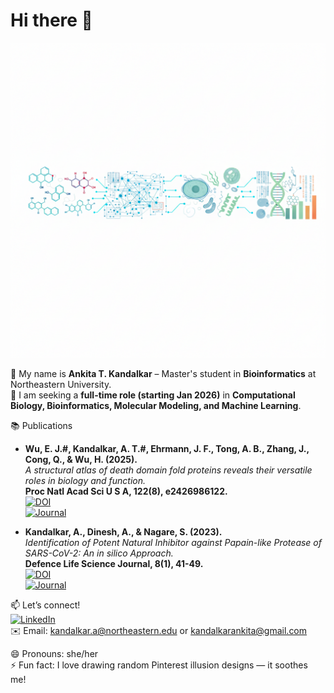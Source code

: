
# Hi there 👋 
![Alt text](background_image.png)

🔭 My name is **Ankita T. Kandalkar** – Master's student in **Bioinformatics** at Northeastern University.  
🎯 I am seeking a **full-time role (starting Jan 2026)** in **Computational Biology, Bioinformatics, Molecular Modeling, and Machine Learning**.  

📚 Publications  

- **Wu, E. J.#, Kandalkar, A. T.#, Ehrmann, J. F., Tong, A. B., Zhang, J., Cong, Q., & Wu, H. (2025).**  
  *A structural atlas of death domain fold proteins reveals their versatile roles in biology and function.*  
  **Proc Natl Acad Sci U S A, 122(8), e2426986122.**  
  [![DOI](https://img.shields.io/badge/DOI-10.1073%2Fpnas.2426986122-red)](https://doi.org/10.1073/pnas.2426986122)  
  [![Journal](https://img.shields.io/badge/PNAS-2025-blue)](https://doi.org/10.1073/pnas.2426986122)  

- **Kandalkar, A., Dinesh, A., & Nagare, S. (2023).**  
  *Identification of Potent Natural Inhibitor against Papain-like Protease of SARS-CoV-2: An in silico Approach.*  
  **Defence Life Science Journal, 8(1), 41-49.**  
  [![DOI](https://img.shields.io/badge/DOI-10.14429%2Fdlsj.8.17831-brightgreen)](https://doi.org/10.14429/dlsj.8.17831)  
  [![Journal](https://img.shields.io/badge/DLSJ-2023-orange)](https://doi.org/10.14429/dlsj.8.17831)  

📫 Let’s connect!  
[![LinkedIn](https://img.shields.io/badge/LinkedIn-Ankita%20Kandalkar-blue)](https://www.linkedin.com/in/ankitatkandalkar)  
✉️ Email: kandalkar.a@northeastern.edu  or  kandalkarankita@gmail.com

😄 Pronouns: she/her  
⚡ Fun fact: I love drawing random Pinterest illusion designs — it soothes me!  
<!--
**kandalkarankita/kandalkarankita** is a ✨ _special_ ✨ repository because its `README.md` (this file) appears on your GitHub profile.

Here are some ideas to get you started:

- 🔭 I’m currently working on ...
- 🌱 I’m currently learning ...
- 👯 I’m looking to collaborate on ...
- 🤔 I’m looking for help with ...
- 💬 Ask me about ...
- 📫 How to reach me: ...
- 😄 Pronouns: ...
- ⚡ Fun fact: ...
-->
